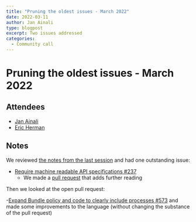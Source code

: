 ```yaml
---
title: "Pruning the oldest issues - March 2022"
date: 2022-03-11
author: Jan Ainali
type: blogpost
excerpt: Two issues addressed
categories:
  - Community call
---
```


# Pruning the oldest issues - March 2022

## Attendees

* [Jan Ainali](https://publiccode.net/who-we-are/team/jan-ainali.html)
* [Eric Herman](https://publiccode.net/who-we-are/team/eric-herman.html)

## Notes

We reviewed [the notes from the last session](https://blog.publiccode.net/community%20call/2022/01/20/pruning-the-oldest-issues.html) and had one outstanding issue:

- [Require machine readable API specifications #237](https://github.com/publiccodenet/standard/issues/237)
    - We made a [pull request](https://github.com/publiccodenet/standard/pull/583) that adds further reading

Then we looked at the open pull request:

-[Expand Bundle policy and code to clearly include processes #573](https://github.com/publiccodenet/standard/pull/573) and made some improvements to the language (without changing the substance of the pull request)
